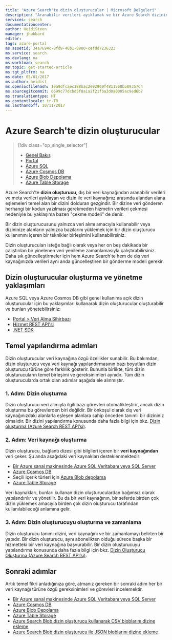 ```yaml
---
title: "Azure Search'te dizin oluşturucular | Microsoft Belgeleri"
description: "Aranabilir verileri ayıklamak ve bir Azure Search dizinini doldurmak için Azure SQL Database, Azure Cosmos DB veya Azure depolama alanında gezinin."
services: search
documentationcenter: 
author: HeidiSteen
manager: jhubbard
editor: 
tags: azure-portal
ms.assetid: 34a7694c-8fd9-46b1-8900-cefdd7236323
ms.service: search
ms.devlang: na
ms.workload: search
ms.topic: get-started-article
ms.tgt_pltfrm: na
ms.date: 05/01/2017
ms.author: heidist
ms.openlocfilehash: 1ea9dfcaec188bac2e92909f4811568b589357d4
ms.sourcegitcommit: 6699c77dcbd5f8a1a2f21fba3d0a0005ac9ed6b7
ms.translationtype: HT
ms.contentlocale: tr-TR
ms.lasthandoff: 10/11/2017
---
```

# <a name="indexers-in-azure-search"></a>Azure Search'te dizin oluşturucular
> [!div class="op_single_selector"]
>
> * [Genel Bakış](search-indexer-overview.md)
> * [Portal](search-import-data-portal.md)
> * [Azure SQL](search-howto-connecting-azure-sql-database-to-azure-search-using-indexers.md)
> * [Azure Cosmos DB](search-howto-index-documentdb.md)
> * [Azure Blob Depolama](search-howto-indexing-azure-blob-storage.md)
> * [Azure Table Storage](search-howto-indexing-azure-tables.md)
>
>

Azure Search'te **dizin oluşturucu**, dış bir veri kaynağından aranabilir verileri ve meta verileri ayıklayan ve dizin ile veri kaynağınız arasında alandan alana eşlemeleri temel alan bir dizini dolduran gezgindir. Bir dizine veri gönderen herhangi bir kodun yazılması gerekmeden hizmetin verileri çekmesi nedeniyle bu yaklaşıma bazen "çekme modeli" de denir.

Bir dizin oluşturucusunu yalnızca veri alımı amacıyla kullanabilir veya dizininize alanların yalnızca bazılarını yüklemek için bir dizin oluşturucu kullanımını içeren bir teknikler birleşimini kullanabilirsiniz.

Dizin oluşturucuları isteğe bağlı olarak veya her on beş dakikada bir çalıştırılan bir yinelenen veri yenileme zamanlamasıyla çalıştırabilirsiniz. Daha sık güncelleştirmeler için hem Azure Search'te hem de dış veri kaynağınızda verileri aynı anda güncelleştiren bir gönderme modeli gerekir.

## <a name="approaches-for-creating-and-managing-indexers"></a>Dizin oluşturucular oluşturma ve yönetme yaklaşımları
Azure SQL veya Azure Cosmos DB gibi genel kullanıma açık dizin oluşturucular için bu yaklaşımları kullanarak dizin oluşturucular oluşturabilir ve bunları yönetebilirsiniz:

* [Portal > Veri Alma Sihirbazı](search-get-started-portal.md)
* [Hizmet REST API'si](https://msdn.microsoft.com/library/azure/dn946891.aspx)
* [.NET SDK](https://msdn.microsoft.com/library/azure/microsoft.azure.search.iindexersoperations.aspx)

## <a name="basic-configuration-steps"></a>Temel yapılandırma adımları
Dizin oluşturucular veri kaynağına özgü özellikler sunabilir. Bu bakımdan, dizin oluşturucu veya veri kaynağı yapılandırmasının bazı boyutları dizin oluşturucu türüne göre farklılık gösterir. Bununla birlikte, tüm dizin oluşturucuların temel birleşimi ve gereksinimleri aynıdır. Tüm dizin oluşturucularda ortak olan adımlar aşağıda ele alınmıştır.

### <a name="step-1-create-an-index"></a>1. Adım: Dizin oluşturma
Dizin oluşturucu veri alımıyla ilgili bazı görevleri otomatikleştirir, ancak dizin oluşturma bu görevlerden biri değildir. Bir önkoşul olarak dış veri kaynağınızdaki alanlarla eşleşen alanlara sahip önceden tanımlı bir dizininiz olmalıdır. Bir dizini yapılandırma konusunda daha fazla bilgi için bkz. [Dizin oluşturma (Azure Search REST API’si)](https://msdn.microsoft.com/library/azure/dn798941.aspx).

### <a name="step-2-create-a-data-source"></a>2. Adım: Veri kaynağı oluşturma
Dizin oluşturucu, bağlantı dizesi gibi bilgileri içeren bir **veri kaynağından** veri çeker. Şu anda aşağıdaki veri kaynakları desteklenmektedir:

* [Bir Azure sanal makinesinde Azure SQL Veritabanı veya SQL Server](search-howto-connecting-azure-sql-database-to-azure-search-using-indexers.md)
* [Azure Cosmos DB](search-howto-index-documentdb.md)
* Seçili içerik türleri için [Azure Blob depolama](search-howto-indexing-azure-blob-storage.md)
* [Azure Table Storage](search-howto-indexing-azure-tables.md)

Veri kaynakları, bunları kullanan dizin oluşturuculardan bağımsız olarak yapılandırılır ve yönetilir. Bu da bir veri kaynağının, bir seferde birden çok dizin yüklemek amacıyla birden çok dizin oluşturucu tarafından kullanılabileceği anlamına gelir.

### <a name="step-3create-and-schedule-the-indexer"></a>3. Adım: Dizin oluşturucuyu oluşturma ve zamanlama
Dizin oluşturucu tanımı dizini, veri kaynağını ve bir zamanlamayı belirten bir yapıdır. Bir dizin oluşturucu, aynı abonelikten olduğu sürece başka bir hizmetteki bir veri kaynağına başvurabilir. Bir dizin oluşturucuyu yapılandırma konusunda daha fazla bilgi için bkz. [Dizin Oluşturucu Oluşturma (Azure Search REST API’si)](https://msdn.microsoft.com/library/azure/dn946899.aspx).

## <a name="next-steps"></a>Sonraki adımlar
Artık temel fikri anladığınıza göre, atmanız gereken bir sonraki adım her bir veri kaynağı türüne özgü gereksinimleri ve görevleri incelemektir.

* [Bir Azure sanal makinesinde Azure SQL Veritabanı veya SQL Server](search-howto-connecting-azure-sql-database-to-azure-search-using-indexers.md)
* [Azure Cosmos DB](search-howto-index-documentdb.md)
* [Azure Blob Depolama](search-howto-indexing-azure-blob-storage.md)
* [Azure Table Storage](search-howto-indexing-azure-tables.md)
* [Azure Search Blob dizin oluşturucu kullanarak CSV bloblarını dizine ekleme](search-howto-index-csv-blobs.md)
* [Azure Search Blob dizin oluşturucu ile JSON bloblarını dizine ekleme](search-howto-index-json-blobs.md)
